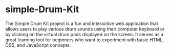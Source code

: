 # simple-Drum-Kit
The Simple Drum Kit project is a fun and interactive web application that allows users to play various drum sounds using their computer keyboard or by clicking on the virtual drum pads displayed on the screen. It serves as a great learning tool for beginners who want to experiment with basic HTML, CSS, and JavaScript concepts.
